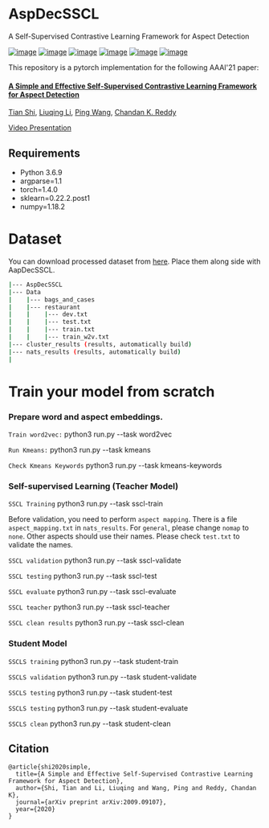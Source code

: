 # AspDecSSCL 
A Self-Supervised Contrastive Learning Framework for Aspect Detection

[![image](https://img.shields.io/badge/Made%20with-Python-1f425f.svg)](https://www.python.org/)
[![image](https://img.shields.io/pypi/l/ansicolortags.svg)](https://github.com/tshi04/AspDecSSCL/blob/master/LICENSE)
[![image](https://img.shields.io/github/contributors/Naereen/StrapDown.js.svg)](https://github.com/tshi04/AspDecSSCL/graphs/contributors)
[![image](https://img.shields.io/github/issues/Naereen/StrapDown.js.svg)](https://github.com/tshi04/AspDecSSCL/issues)
[![image](https://img.shields.io/badge/AAAI-2021-green)](https://arxiv.org/abs/2009.09107)
[![image](https://img.shields.io/badge/arXiv-1805.09461-red.svg?style=flat)](https://arxiv.org/abs/2009.09107)

This repository is a pytorch implementation for the following AAAI'21 paper:

#### [A Simple and Effective Self-Supervised Contrastive Learning Framework for Aspect Detection](https://arxiv.org/pdf/2009.09107.pdf)
[Tian Shi](http://people.cs.vt.edu/tshi/homepage/home), 
[Liuqing Li](https://scholar.google.com/citations?user=eVG56DkAAAAJ&hl=en), 
[Ping Wang](http://people.cs.vt.edu/ping/homepage/), 
[Chandan K. Reddy](http://people.cs.vt.edu/~reddy/)

[Video Presentation](https://www.youtube.com/watch?v=2Ug_hwYyJL8&ab_channel=Reddy%27sLab-VirginiaTech)

## Requirements

- Python 3.6.9
- argparse=1.1
- torch=1.4.0
- sklearn=0.22.2.post1
- numpy=1.18.2

# Dataset

You can download processed dataset from [here](https://drive.google.com/drive/folders/1qMQ7wTQJ_DjTYWW2_TwWybzMDdSpjc7u?usp=sharing). 
Place them along side with AapDecSSCL.

```bash
|--- AspDecSSCL
|--- Data
|    |--- bags_and_cases
|    |--- restaurant
|    |    |--- dev.txt
|    |    |--- test.txt
|    |    |--- train.txt
|    |    |--- train_w2v.txt
|--- cluster_results (results, automatically build)
|--- nats_results (results, automatically build)
|
```

# Train your model from scratch

### Prepare word and aspect embeddings.

```Train word2vec:``` python3 run.py --task word2vec

```Run Kmeans:``` python3 run.py --task kmeans

```Check Kmeans Keywords``` python3 run.py --task kmeans-keywords

### Self-supervised Learning (Teacher Model)

```SSCL Training``` python3 run.py --task sscl-train

Before validation, you need to perform ```aspect mapping```. There is a file ```aspect_mapping.txt``` in ```nats_results```. For ```general```, please change ```nomap``` to ```none```. Other aspects should use their names. Please check ```test.txt``` to validate the names.

```SSCL validation``` python3 run.py --task sscl-validate

```SSCL testing``` python3 run.py --task sscl-test

```SSCL evaluate``` python3 run.py --task sscl-evaluate

```SSCL teacher``` python3 run.py --task sscl-teacher

```SSCL clean results``` python3 run.py --task sscl-clean

### Student Model

```SSCLS training``` python3 run.py --task student-train

```SSCLS validation``` python3 run.py --task student-validate

```SSCLS testing``` python3 run.py --task student-test

```SSCLS testing``` python3 run.py --task student-evaluate

```SSCLS clean``` python3 run.py --task student-clean

## Citation

```
@article{shi2020simple,
  title={A Simple and Effective Self-Supervised Contrastive Learning Framework for Aspect Detection},
  author={Shi, Tian and Li, Liuqing and Wang, Ping and Reddy, Chandan K},
  journal={arXiv preprint arXiv:2009.09107},
  year={2020}
}
```







